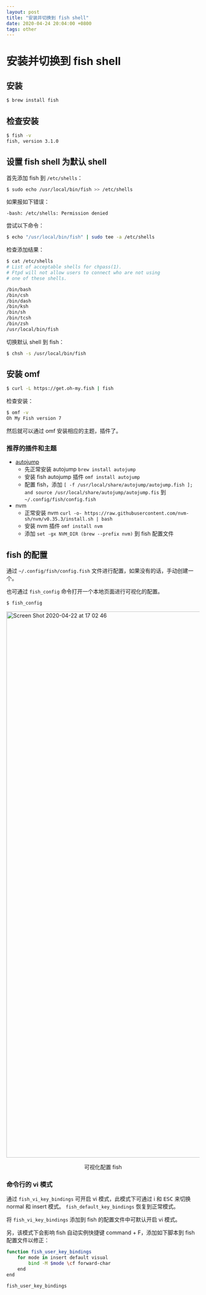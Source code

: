 ```yaml
---
layout: post
title: "安装并切换到 fish shell"
date: 2020-04-24 20:04:00 +0800
tags: other
---
```

    
# 安装并切换到 fish shell

## 安装

```sh
$ brew install fish
```

## 检查安装

```sh
$ fish -v
fish, version 3.1.0
```

## 设置 fish shell 为默认 shell

首先添加 fish 到 `/etc/shells`：

```sh
$ sudo echo /usr/local/bin/fish >> /etc/shells
```

如果报如下错误：

```
-bash: /etc/shells: Permission denied
```

尝试以下命令：

```sh
$ echo "/usr/local/bin/fish" | sudo tee -a /etc/shells
```

检查添加结果：

```sh
$ cat /etc/shells
# List of acceptable shells for chpass(1).
# Ftpd will not allow users to connect who are not using
# one of these shells.

/bin/bash
/bin/csh
/bin/dash
/bin/ksh
/bin/sh
/bin/tcsh
/bin/zsh
/usr/local/bin/fish
```

切换默认 shell 到 fish：

```sh
$ chsh -s /usr/local/bin/fish
```


## 安装 omf

```sh
$ curl -L https://get.oh-my.fish | fish
```

检查安装：

```sh
$ omf -v
Oh My Fish version 7
```

然后就可以通过 omf 安装相应的主题，插件了。

### 推荐的插件和主题

- [autojump](https://github.com/wting/autojump)
	- 先正常安装 autojump `brew install autojump`
	- 安装 fish autojump 插件 `omf install autojump`
	- 配置 fish，添加 `[ -f /usr/local/share/autojump/autojump.fish ]; and source /usr/local/share/autojump/autojump.fis` 到 `~/.config/fish/config.fish`
- nvm
	- 正常安装 nvm `curl -o- https://raw.githubusercontent.com/nvm-sh/nvm/v0.35.3/install.sh | bash`
	- 安装 nvm 插件 `omf install nvm`
	- 添加 `set -gx NVM_DIR (brew --prefix nvm)` 到 fish 配置文件


## fish 的配置

通过 `~/.config/fish/config.fish` 文件进行配置，如果没有的话，手动创建一个。

也可通过 `fish_config` 命令打开一个本地页面进行可视化的配置。

```sh
$ fish_config
```

<img width="1425" alt="Screen Shot 2020-04-22 at 17 02 46" src="https://user-images.githubusercontent.com/3783096/79962855-2c95ff80-84bb-11ea-87d8-2c07fd3315c9.png">
<p align="center">可视化配置 fish</p>

### 命令行的 vi 模式

通过 `fish_vi_key_bindings` 可开启 vi 模式，此模式下可通过 <kdb>i</kbd> 和 <kbd>ESC</kdb> 来切换 normal 和 insert 模式。
`fish_default_key_bindings` 恢复到正常模式。

将 `fish_vi_key_bindings` 添加到 fish 的配置文件中可默认开启 vi 模式。

另，该模式下会影响 fish 自动实例快捷键 <kdb>command</kdb> + <kdb>F</kdb>，添加如下脚本到 fish 配置文件以修正：

```sh
function fish_user_key_bindings
    for mode in insert default visual
        bind -M $mode \cf forward-char
    end
end

fish_user_key_bindings
```

 


    